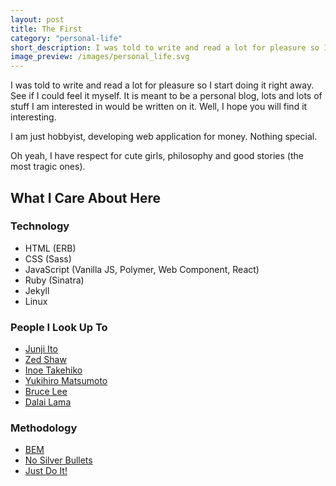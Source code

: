 ```yaml
---
layout: post
title: The First
category: "personal-life"
short_description: I was told to write and read a lot for pleasure so I start doing it right away. See if I could feel it myself
image_preview: /images/personal_life.svg
---
```


I was told to write and read a lot for pleasure so I start doing it right away.
See if I could feel it myself. It is meant to be a personal blog, lots and lots of stuff
I am interested in would be written on it. Well, I hope you will find it interesting.

I am just hobbyist, developing web application for money. Nothing special.

Oh yeah, I have respect for cute girls, philosophy and good stories (the most tragic ones).

What I Care About Here
----------------------

### Technology

* HTML (ERB)
* CSS (Sass)
* JavaScript (Vanilla JS, Polymer, Web Component, React)
* Ruby (Sinatra)
* Jekyll
* Linux

### People I Look Up To

* [Junji Ito](https://en.wikipedia.org/wiki/Junji_Ito)
* [Zed Shaw](https://zedshaw.com)
* [Inoe Takehiko](http://itplanning.co.jp/home-en/inoue)
* [Yukihiro Matsumoto](https://en.wikipedia.org/wiki/Yukihiro_Matsumoto)
* [Bruce Lee](https://en.wikipedia.org/wiki/Bruce_Lee)
* [Dalai Lama](https://en.wikipedia.org/wiki/Bruce_Lee)

### Methodology

* [BEM](https://en.bem.info/methodology)
* [No Silver Bullets](https://en.wikipedia.org/wiki/No_Silver_Bullet)
* [Just Do It!](http://programming-motherfucker.com/)
